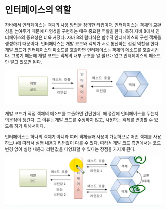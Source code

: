 # 인터페이스의 역할

자바에서 인터페이스는 객체의 사용 방법을 정의한 타입이다. 인터페이스는 객체의 교환성을 높여주기 때문에
다형성을 구현하는 매우 중요한 역할을 한다. 특히 자바 8에서 인터페이스의 중요성은 더욱 커졌다. 
자바 8의 람다식은 함수적 인터페이스의 구현 객체를 생성하기 때문이다. 인터페이스는 개발 코드와
객체가 서로 통신하는 접점 역할을 한다. 개발 코드가 인터페이스의 메소드를 호출하면 인터페이스는 객체의
메소드를 호출시킨다. 그렇기 때문에 개발 코드는 객체의 내부 구조를 알 필요가 없고 인터페이스의 메소드만
알고 있으면 된다.

![img.png](img.png)

개발 코드가 직접 객체의 메소드를 호출하면 간단한데, 왜 중간에 인터페이스를 두는지 의문점이 생긴다.
그 이유는 개발 코드를 수정하지 않고, 사용하는 객체를 변경할 수 있도록 하기 위해서이다.

인터페이스는 하나의 객체가 아니라 여러 객체들과 사용이 가능하므로 어떤 객체를 사용하느냐에 따라서
실행 내용괴 리턴값이 다를 수 있다. 따라서 개발 코드 측면에서는 코드 변경 없이 실행 내용과 리턴 값을
다양화할 수 있다는 장점을 가지게 된다.


![img_1.png](img_1.png)
